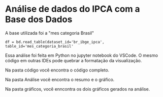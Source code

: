 # Análise de dados do IPCA com a Base dos Dados
A base utilizada foi a "mes categoria Brasil"
```
df = bd.read_table(dataset_id='br_ibge_ipca', 
table_id='mes_categoria_brasil'
```

Essa análise foi feita em Python no jupyter notebook do VSCode.
O mesmo código em outras IDEs pode quebrar a formatação da visualização.

Na pasta código você encontra o código completo.

Na pasta Análise você encontra o resumo e o gráfico.

Na pasta gráficos, você enncontra os dois gráficos gerados na análise.
